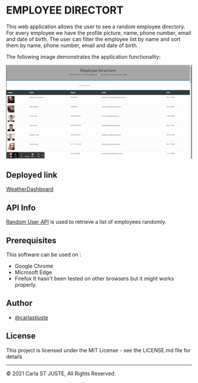 # EMPLOYEE DIRECTORT
This web application allows the user to see a random employee directory. For every employee we have the profile picture, name, phone number, email and date of birth.
The user can filter the employee list by name and sort them by name, phone number, email and date of birth.


The following image demonstrates the application functionality:

![Employee Directory Demo](public/img/employee-directory.gif)

## Deployed link


[WeatherDashboard](https://employee-directory.herokuapp.com/)

## API Info
[Random User API](https://randomuser.me/)  is used to retrieve a list of employees randomly.

## Prerequisites
This software can be used on :
* Google Chrome
* Microsoft Edge   
* Firefox
 It hasn't been tested on other browsers but it might works properly.  


## Author


* [@carlastjuste](http://github.com/carlastjuste)



## License
This project is licensed under the MIT License - see the LICENSE.md file for details


- - -
© 2021 Carla ST JUSTE, All Rights Reserved.
